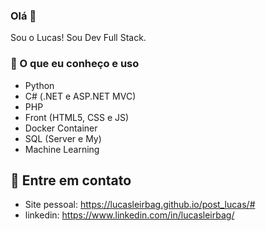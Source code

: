 ### Olá 👋
Sou o Lucas! Sou Dev Full Stack.
### 🧠 O que eu conheço e uso
- Python
- C# (.NET e ASP.NET MVC)
- PHP
- Front (HTML5, CSS e JS)
- Docker Container
- SQL (Server e My)
- Machine Learning
## 🔗 Entre em contato
- Site pessoal: https://lucasleirbag.github.io/post_lucas/#
- linkedin: https://www.linkedin.com/in/lucasleirbag/
